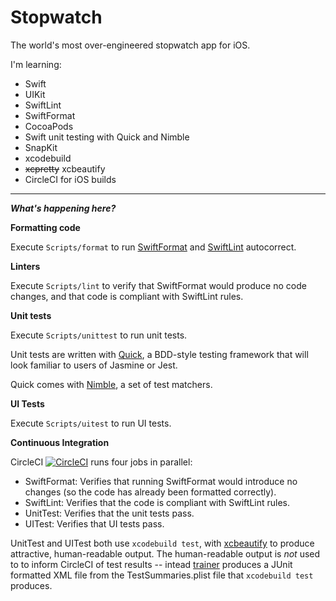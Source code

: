 
# Stopwatch
The world's most over-engineered stopwatch app for iOS.

I'm learning:
- Swift
- UIKit
- SwiftLint
- SwiftFormat
- CocoaPods
- Swift unit testing with Quick and Nimble
- SnapKit
- xcodebuild
- ~~xcpretty~~ xcbeautify
- CircleCI for iOS builds

___

***What's happening here?***

**Formatting code**

Execute `Scripts/format` to run [SwiftFormat](https://github.com/nicklockwood/SwiftFormat/) and [SwiftLint](https://github.com/realm/SwiftLint) autocorrect.

**Linters**

Execute `Scripts/lint` to verify that SwiftFormat would produce no code changes, and that code is compliant with SwiftLint rules.

**Unit tests**

Execute `Scripts/unittest` to run unit tests.

Unit tests are written with [Quick](https://github.com/Quick/Quick), a BDD-style testing framework that will look familiar to users of Jasmine or Jest. 

Quick comes with [Nimble](https://github.com/Quick/Nimble), a set of test matchers.

**UI Tests**

Execute `Scripts/uitest` to run UI tests.

**Continuous Integration**

CircleCI [![CircleCI](https://circleci.com/gh/dgcoffman/Stopwatch/tree/master.svg?style=svg)](https://circleci.com/gh/dgcoffman/Stopwatch/tree/master) runs four jobs in parallel:

- SwiftFormat: Verifies that running SwiftFormat would introduce no changes (so the code has already been formatted correctly).
- SwiftLint: Verifies that the code is compliant with SwiftLint rules.
- UnitTest: Verifies that the unit tests pass.
- UITest: Verifies that UI tests pass.

UnitTest and UITest both use `xcodebuild test`, with [xcbeautify](https://github.com/thii/xcbeautify) to produce attractive, human-readable output. The human-readable output is _not_ used to to inform CircleCI of test results -- intead [trainer](https://github.com/xcpretty/trainer) produces a JUnit formatted XML file from the TestSummaries.plist file that `xcodebuild test` produces. 
